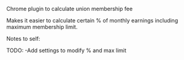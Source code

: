 Chrome plugin to calculate union membership fee

Makes it easier to calculate certain % of monthly earnings including maximum membership limit.

Notes to self:

TODO:
-Add settings to modify % and max limit